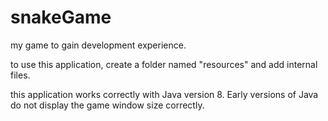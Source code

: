 # snakeGame
my game to gain development experience.

to use this application, create a folder named "resources" and add internal files.

this application works correctly with Java version 8. Early versions of Java do not display the game window size correctly.
